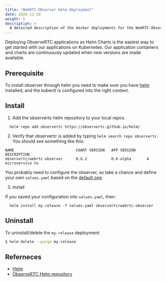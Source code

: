 ```yaml
---
title: "WebRTC-Observer Helm Deployment"
date: 2020-12-20
weight: 5
description: >
  A detailed description of the docker deployments for the WebRTC-Observer service.
---
```

Deploying ObserveRTC applications as Helm Charts is 
the easiest way to get started with our applications on Kubernetes. 
Our application containers and charts are continuously 
updated when new versions are made available. 

## Prerequisite

To install observer through helm you need to make sure you 
have [helm](https://helm.sh) installed, and the kubectl is 
configured into the right context. 

## Install

1. Add the observertc helm repository to your local repos.

```shell
  helm repo add observertc https://observertc.github.io/helm/
```

2. Verify that observertc is added by typing `helm search repo observertc`.
You should see something like this:
```shell
NAME                            CHART VERSION   APP VERSION     DESCRIPTION                                       
observertc/webrtc-observer      0.6.2           0.6-alpha       A microservice to
```

You probably need to configure the observer, so take a chance 
and define your own `values.yaml` based on the [default one](https://github.com/ObserveRTC/helm/blob/main/webrtc-observer/values.yaml).

3. Install

If you saved your configuration into `values.yaml`, then:
```shell
  helm install my-release -f values.yaml observertc/webrtc-observer
```

## Uninstall

To uninstall/delete the `my-release` deployment:

```bash
$ helm delete --purge my-release
```

## Referneces

 * [Helm](https://helm.sh)
 * [ObserveRTC Helm repository](https://github.com/ObserveRTC/helm)

